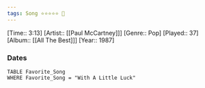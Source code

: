 ```yaml
---
tags: Song ⭐⭐⭐⭐⭐ 💛
---
```

[Time:: 3:13]
[Artist:: [[Paul McCartney]]]
[Genre:: Pop]
[Played:: 37]
[Album:: [[All The Best]]]
[Year:: 1987]
### Dates
````dataview
TABLE Favorite_Song
WHERE Favorite_Song = "With A Little Luck"
````